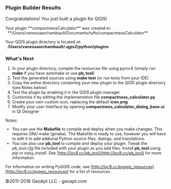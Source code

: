 ### Plugin Builder Results

Congratulations! You just built a plugin for QGIS!  

<div id="help" style="font-size:.9em;">Your plugin **compactnessCalculator** was created in:  
  **/Users/vanessaarchambault/Documents/tufts/compactnessCalculator**

Your QGIS plugin directory is located at:  
  **/Users/vanessaarchambault/.qgis2/python/plugins**

### What's Next

1.  In your plugin directory, compile the resources file using pyrcc4 (simply run **make** if you have automake or use **pb_tool**)
2.  Test the generated sources using **make test** (or run tests from your IDE)
3.  Copy the entire directory containing your new plugin to the QGIS plugin directory (see Notes below)
4.  Test the plugin by enabling it in the QGIS plugin manager
5.  Customize it by editing the implementation file **compactness_calculator.py**
6.  Create your own custom icon, replacing the default **icon.png**
7.  Modify your user interface by opening **compactness_calculator_dialog_base.ui** in Qt Designer

Notes:

*   You can use the **Makefile** to compile and deploy when you make changes. This requires GNU make (gmake). The Makefile is ready to use, however you will have to edit it to add addional Python source files, dialogs, and translations.
*   You can also use **pb_tool** to compile and deploy your plugin. Tweak the _pb_tool.cfg_ file included with your plugin as you add files. Install **pb_tool** using _pip_ or _easy_install_. See [http://loc8.cc/pb_tool](http://loc8.cc/pb_tool) for more information.

</div>

<div style="font-size:.9em;">

For information on writing PyQGIS code, see [http://loc8.cc/pyqgis_resources](http://loc8.cc/pyqgis_resources) for a list of resources.

</div>

©2011-2016 GeoApt LLC - geoapt.com